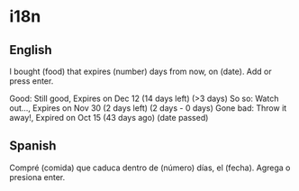 # i18n

## English

I bought (food) that expires (number) days from now, on (date).
Add or press enter.

Good: Still good, Expires on Dec 12 (14 days left) (>3 days)
So so: Watch out..., Expires on Nov 30 (2 days left) (2 days - 0 days)
Gone bad: Throw it away!, Expired on Oct 15 (43 days ago) (date passed)

## Spanish

Compré (comida) que caduca dentro de (número) días, el (fecha).
Agrega o presiona enter.
